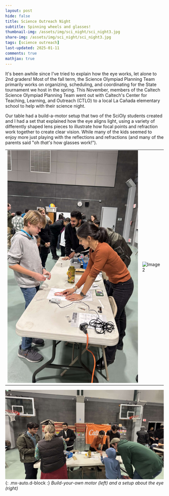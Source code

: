 ```yaml
---
layout: post
hide: false
title: Science Outreach Night
subtitle: Spinning wheels and glasses!
thumbnail-img: /assets/img/sci_night/sci_night3.jpg
share-img: /assets/img/sci_night/sci_night3.jpg
tags: [science outreach]
last-updated: 2025-01-11
comments: true
mathjax: true
---
```


It's been awhile since I've tried to explain how the eye works, let alone to 2nd graders! Most of the fall term, the Science Olympiad Planning Team primarily works on organizing, scheduling, and coordinating for the State tournament we host in the spring. This November, members of the Caltech Science Olympiad Planning Team went out with Caltech's Center for Teaching, Learning, and Outreach (CTLO) to a local La Cañada elementary school to help with their science night. 

Our table had a build-a-motor setup that two of the SciOly students created and I had a set that explained how the eye aligns light, using a variety of differently shaped lens pieces to illustrate how focal points and refraction work together to create clear vision. While many of the kids seemed to enjoy more just playing with the reflections and refractions (and many of the parents said "oh *that's* how glasses work!"). 

<table style="border: 0; border-collapse: collapse;">
  <tr>
    <td><img src="/assets/img/sci_night/sci_night1.jpg" alt="Image 1" style="width:100%;"></td>
    <td><img src="/assets/img/sci_night/sci_night4.png"  alt="Image 2" style="width:100%;"></td>
  </tr>
</table>

![Science Night](/assets/img/sci_night/sci_night3.jpg){: .mx-auto.d-block :}
*Build-your-own motor (left) and a setup about the eye (right)*

